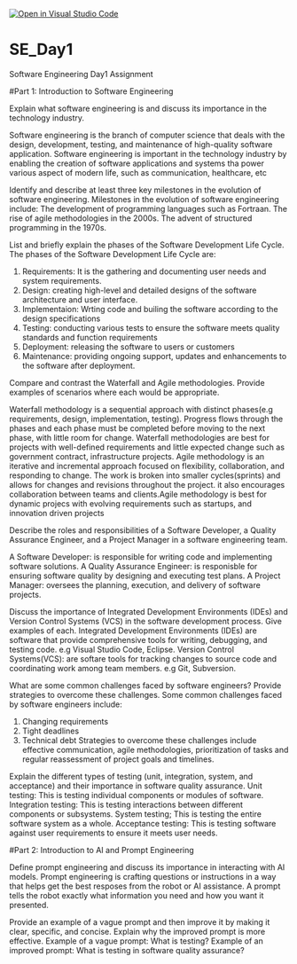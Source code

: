 [![Open in Visual Studio Code](https://classroom.github.com/assets/open-in-vscode-2e0aaae1b6195c2367325f4f02e2d04e9abb55f0b24a779b69b11b9e10269abc.svg)](https://classroom.github.com/online_ide?assignment_repo_id=15571867&assignment_repo_type=AssignmentRepo)
# SE_Day1
Software Engineering Day1 Assignment

#Part 1: Introduction to Software Engineering

Explain what software engineering is and discuss its importance in the technology industry.

  Software engineering is the branch of computer science that deals with the design, development, testing, and maintenance of high-quality software application. 
  Software engineering is important in the technology industry by enabling the creation of software applications and systems tha power various aspect of modern life, such as communication, healthcare, etc

Identify and describe at least three key milestones in the evolution of software engineering.
Milestones in the evolution of software engineering include:
  The development of programming languages such as Fortraan.
  The rise of agile methodologies in the 2000s.
  The advent of structured programming in the 1970s.

List and briefly explain the phases of the Software Development Life Cycle.
  The phases of the Software Development Life Cycle are:
  1) Requirements: It is the gathering and documenting user needs and system requirements.
  2) Design: creating high-level and detailed designs of the software architecture and user interface.
  3) Implementaion: Wrting code and builing the software according to the design specifications
  4) Testing: conducting various tests to ensure the software meets quality standards and function requirements
  5) Deployment: releasing the software to users or customers 
  6) Maintenance: providing ongoing support, updates and enhancements to the software after deployment.


Compare and contrast the Waterfall and Agile methodologies. Provide examples of scenarios where each would be appropriate.
  
  Waterfall methodology is a sequential approach with distinct phases(e.g requirements, design, implementation, testing). Progress flows through the phases and each phase must be completed before moving to the next phase, with little room for change. Waterfall methodologies are best for projects with well-defined requirements and little expected change such as government contract, infrastructure projects.
  Agile methodology is an iterative and incremental approach focused on flexibility, collaboration, and responding to change. The work is broken into smaller cycles(sprints) and allows for changes and revisions throughout the project. it also encourages collaboration between teams and clients.Agile methodology is best for dynamic projecs with evolving requirements such as startups, and innovation driven projects


Describe the roles and responsibilities of a Software Developer, a Quality Assurance Engineer, and a Project Manager in a software engineering team.
    
  A Software Developer: is responsible for writing code and implementing software solutions.
  A Quality Assurance Engineer: is responisble for ensuring software quality by designing and executing test plans.
  A Project Manager: oversees the planning, execution, and delivery of software projects.

Discuss the importance of Integrated Development Environments (IDEs) and Version Control Systems (VCS) in the software development process. Give examples of each.
   Integrated Development Environments (IDEs) are software that provide comprehensive tools for writing, debugging, and testing code. e.g Visual Studio Code, Eclipse.
   Version Control Systems(VCS): are softare tools for tracking changes to source code and coordinating work among team members. e.g Git, Subversion.

What are some common challenges faced by software engineers? Provide strategies to overcome these challenges.
  Some common challenges faced by software engineers include:
  1) Changing requirements
  2) Tight deadlines
  3) Technical debt
  Strategies to overcome these challenges include effective communication, agile methodologies, prioritization of tasks and regular reassessment of project goals and timelines.

Explain the different types of testing (unit, integration, system, and acceptance) and their importance in software quality assurance.
  Unit testing: This is testing individual components or modules of software.
  Integration testing: This is testing interactions between different components or subsystems.
  System testing; This is testing the entire software system as a whole.
  Acceptance testing: This is testing software against user requirements to ensure it meets user needs.


#Part 2: Introduction to AI and Prompt Engineering

Define prompt engineering and discuss its importance in interacting with AI models.
  Prompt engineering is crafting questions or instructions in a way that helps get the best resposes from the robot or AI assistance. A prompt tells the robot exactly what information you need and how you want it presented.


Provide an example of a vague prompt and then improve it by making it clear, specific, and concise. Explain why the improved prompt is more effective.
Example of a vague prompt: What is testing?
Example of an improved prompt: What is testing in software quality assurance?
